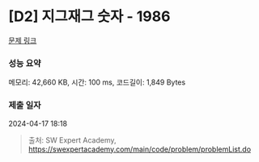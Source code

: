 # [D2] 지그재그 숫자 - 1986 

[문제 링크](https://swexpertacademy.com/main/code/problem/problemDetail.do?contestProbId=AV5PxmBqAe8DFAUq) 

### 성능 요약

메모리: 42,660 KB, 시간: 100 ms, 코드길이: 1,849 Bytes

### 제출 일자

2024-04-17 18:18



> 출처: SW Expert Academy, https://swexpertacademy.com/main/code/problem/problemList.do